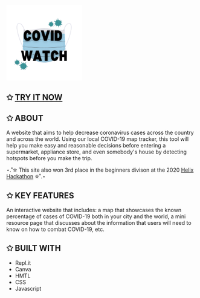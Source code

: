 <img src="logo.png" alt="isolated" width="200"/>

## ✩ [TRY IT NOW](https://s0ph13ann3.github.io/COVID-WATCH/)

## ✩ ABOUT
A website that aims to help decrease coronavirus cases across the country and across the world. 
Using our local COVID-19 map tracker, this tool will help you make easy and reasonable decisions before entering a supermarket, 
appliance store, and even somebody's house by detecting hotspots before you make the trip. 

⋆.˚✮ This site also won 3rd place in the beginners divison at the 2020 [Helix Hackathon](https://www.helixhacks.com/#results) ✮˚.⋆

## ✩ KEY FEATURES
An interactive website that includes: a map that showcases the known percentage of cases of COVID-19 both in your city and the world, 
a mini resource page that discusses about the information that users will need to know on how to combat COVID-19, etc.

## ✩ BUILT WITH
- Repl.it
- Canva
- HMTL 
- CSS
- Javascript

